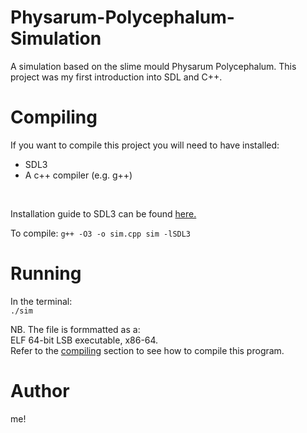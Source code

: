 # Physarum-Polycephalum-Simulation
A simulation based on the slime mould Physarum Polycephalum.
This project was my first introduction into SDL and C++.

# Compiling
If you want to compile this project you will need to have installed:<br>
- SDL3<br>
- A c++ compiler (e.g. g++)
<br>

Installation guide to SDL3 can be found [here.](https://github.com/libsdl-org/SDL/blob/main/INSTALL.md)<br>

To compile:
`g++ -O3 -o sim.cpp sim -lSDL3`

# Running
In the terminal:<br>
`./sim`

NB. The file is formmatted as a:<br>
ELF 64-bit LSB executable, x86-64.<br>
Refer to the [compiling](#compiling) section to see how to compile this program.

# Author
me!
